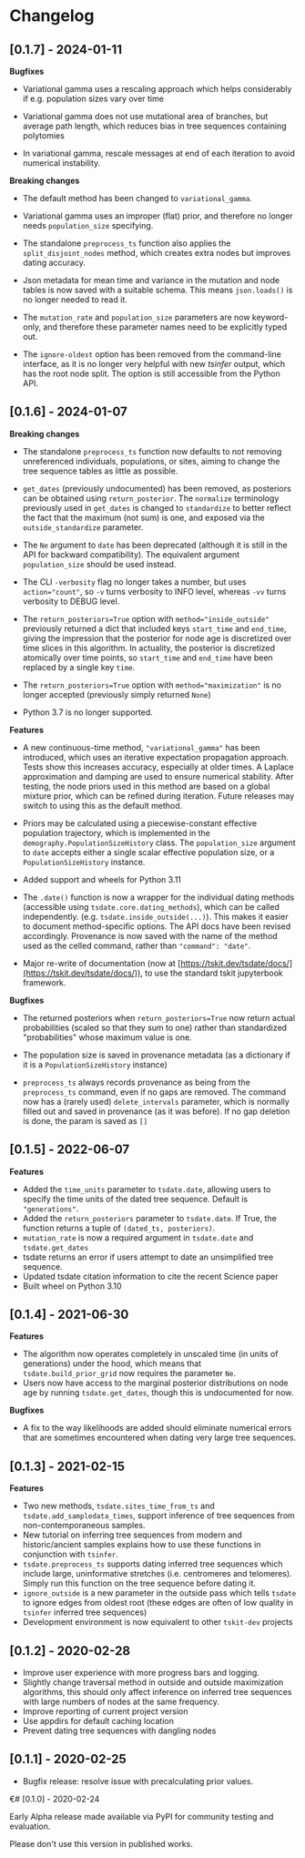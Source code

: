 # Changelog

## [0.1.7] - 2024-01-11

**Bugfixes**

- Variational gamma uses a rescaling approach which helps considerably if e.g.
  population sizes vary over time

- Variational gamma does not use mutational area of branches, but average path
  length, which reduces bias in tree sequences containing polytomies

- In variational gamma, rescale messages at end of each iteration to avoid numerical
  instability.

**Breaking changes**

- The default method has been changed to `variational_gamma`.

- Variational gamma uses an improper (flat) prior, and therefore
  no longer needs `population_size` specifying.

- The standalone `preprocess_ts` function also applies the `split_disjoint_nodes`
  method, which creates extra nodes but improves dating accuracy.

- Json metadata for mean time and variance in the mutation and node tables is now saved
  with a suitable schema. This means `json.loads()` is no longer needed to read it.

- The `mutation_rate` and `population_size` parameters are now keyword-only, and
  therefore these parameter names need to be explicitly typed out.

- The `ignore-oldest` option has been removed from the command-line interface,
  as it is no longer very helpful with new _tsinfer_ output, which has the root
  node split. The option is still accessible from the Python API.

## [0.1.6] - 2024-01-07

**Breaking changes**

- The standalone `preprocess_ts` function now defaults to not removing unreferenced
  individuals, populations, or sites, aiming to change the tree sequence tables as
  little as possible.

- `get_dates` (previously undocumented) has been removed, as posteriors can be
  obtained using `return_posterior`. The `normalize` terminology previously used
  in `get_dates` is changed to `standardize` to better reflect the fact that the
  maximum (not sum) is one, and exposed via the `outside_standardize` parameter.

- The `Ne` argument to `date` has been deprecated (although it is
  still in the API for backward compatibility).  The equivalent argument
  `population_size` should be used instead.

- The CLI `-verbosity` flag no longer takes a number, but uses
  `action="count"`, so `-v` turns verbosity to INFO level,
  whereas `-vv` turns verbosity to DEBUG level.

- The `return_posteriors=True` option with `method="inside_outside"`
  previously returned a dict that included keys `start_time` and `end_time`,
  giving the impression that the posterior for node age is discretized over
  time slices in this algorithm. In actuality, the posterior is discretized
  atomically over time points, so `start_time` and `end_time` have been
  replaced by a single key `time`.

- The `return_posteriors=True` option with `method="maximization"` is no
  longer accepted (previously simply returned `None`)

- Python 3.7 is no longer supported.

**Features**

- A new continuous-time method, `"variational_gamma"` has been introduced, which
  uses an iterative expectation propagation approach. Tests show this increases
  accuracy, especially at older times. A Laplace approximation and damping are
  used to ensure numerical stability. After testing, the node priors used in this
  method are based on a global mixture prior, which can be refined during iteration.
  Future releases may switch to using this as the default method.

- Priors may be calculated using a piecewise-constant effective population trajectory,
  which is implemented in the `demography.PopulationSizeHistory` class. The
  `population_size` argument to `date` accepts either a single scalar effective
  population size, or a `PopulationSizeHistory` instance.

- Added support and wheels for Python 3.11

- The `.date()` function is now a wrapper for the individual dating methods
  (accessible using `tsdate.core.dating_methods`), which can be called independently.
  (e.g. `tsdate.inside_outside(...)`). This makes it easier to document method-specific
  options. The API docs have been revised accordingly. Provenance is now saved with the
  name of the method used as the celled command, rather than `"command": "date"`.

- Major re-write of documentation (now at
  [https://tskit.dev/tsdate/docs/](https://tskit.dev/tsdate/docs/)), to use the
  standard tskit jupyterbook framework.

**Bugfixes**

- The returned posteriors when `return_posteriors=True` now return actual
  probabilities (scaled so that they sum to one) rather than standardized
  "probabilities" whose maximum value is one.

- The population size is saved in provenance metadata (as a dictionary if
  it is a `PopulationSizeHistory` instance)

- `preprocess_ts` always records provenance as being from the `preprocess_ts`
  command, even if no gaps are removed. The command now has a (rarely used)
  `delete_intervals` parameter, which is normally filled out and saved in provenance
  (as it was before). If no gap deletion is done, the param is saved as `[]`


## [0.1.5] - 2022-06-07

**Features**

- Added the `time_units` parameter to `tsdate.date`, allowing users to specify
  the time units of the dated tree sequence. Default is `"generations"`.
- Added the `return_posteriors` parameter to `tsdate.date`. If True, the function
  returns a tuple of `(dated_ts, posteriors)`.
- `mutation_rate` is now a required argument in `tsdate.date` and `tsdate.get_dates`
- tsdate returns an error if users attempt to date an unsimplified tree sequence.
- Updated tsdate citation information to cite the recent Science paper
- Built wheel on Python 3.10


## [0.1.4] - 2021-06-30

**Features**

- The algorithm now operates completely in unscaled time (in units of generations) under
  the hood, which means that `tsdate.build_prior_grid` now requires the parameter
  `Ne`.
- Users now have access to the marginal posterior distributions on node age by running 
  `tsdate.get_dates`, though this is undocumented for now.

**Bugfixes**

- A fix to the way likelihoods are added should eliminate numerical errors that are
  sometimes encountered when dating very large tree sequences.


## [0.1.3] - 2021-02-15

**Features**

- Two new methods, `tsdate.sites_time_from_ts` and `tsdate.add_sampledata_times`, 
  support inference of tree sequences from non-contemporaneous samples.
- New tutorial on inferring tree sequences from modern and historic/ancient samples 
  explains how to use these functions in conjunction with `tsinfer`.
- `tsdate.preprocess_ts` supports dating inferred tree sequences which include large, 
  uninformative stretches (i.e. centromeres and telomeres). Simply run this function 
  on the tree sequence before dating it.
- `ignore_outside` is a new parameter in the outside pass which tells `tsdate` to 
  ignore edges from oldest root (these edges are often of low quality in `tsinfer`
  inferred tree sequences)
- Development environment is now equivalent to other `tskit-dev` projects


## [0.1.2] - 2020-02-28

- Improve user experience with more progress bars and logging.
- Slightly change traversal method in outside and outside maximization algorithms,
  this should only affect inference on inferred tree sequences with large numbers 
  of nodes at the same frequency.
- Improve reporting of current project version
- Use appdirs for default caching location
- Prevent dating tree sequences with dangling nodes



## [0.1.1] - 2020-02-25

- Bugfix release: resolve issue with precalculating prior values.


€# [0.1.0] - 2020-02-24

Early Alpha release made available via PyPI for community testing and evaluation.

Please don't use this version in published works.


